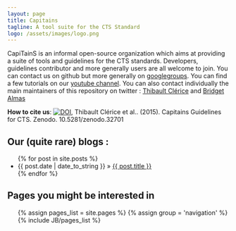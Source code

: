 ```yaml
---
layout: page
title: Capitains
tagline: A tool suite for the CTS Standard
logo: /assets/images/logo.png
---
```


CapiTainS is an informal open-source organization which aims at providing a suite of tools and guidelines for the CTS standards. Developers, guidelines contributor and more generally users are all welcome to join. You can contact us on github but more generally on [googlegroups](https://groups.google.com/forum/#!forum/capitains). You can find a few tutorials on our [youtube channel](https://www.youtube.com/channel/UCvwGuaIuATNfnM_TwhPMn7w). You can also contact individually the main maintainers of this repository on twitter : [Thibault Clérice](https://twitter.com/PonteIneptique) and [Bridget Almas](https://twitter.com/BridgetAlmas)

**How to cite us**: [![DOI](https://zenodo.org/badge/doi/10.5281/zenodo.32701.svg)](http://dx.doi.org/10.5281/zenodo.32701), Thibault Clérice et al.. (2015). Capitains Guidelines for CTS. Zenodo. 10.5281/zenodo.32701

## Our (quite rare) blogs :

<ul class="posts">
  {% for post in site.posts %}
    <li><span>{{ post.date | date_to_string }}</span> &raquo; <a href="{{ BASE_PATH }}{{ post.url }}">{{ post.title }}</a></li>
  {% endfor %}
</ul>

## Pages you might be interested in 

<ul>
{% assign pages_list = site.pages %}
{% assign group = 'navigation' %}
{% include JB/pages_list %}
</ul>